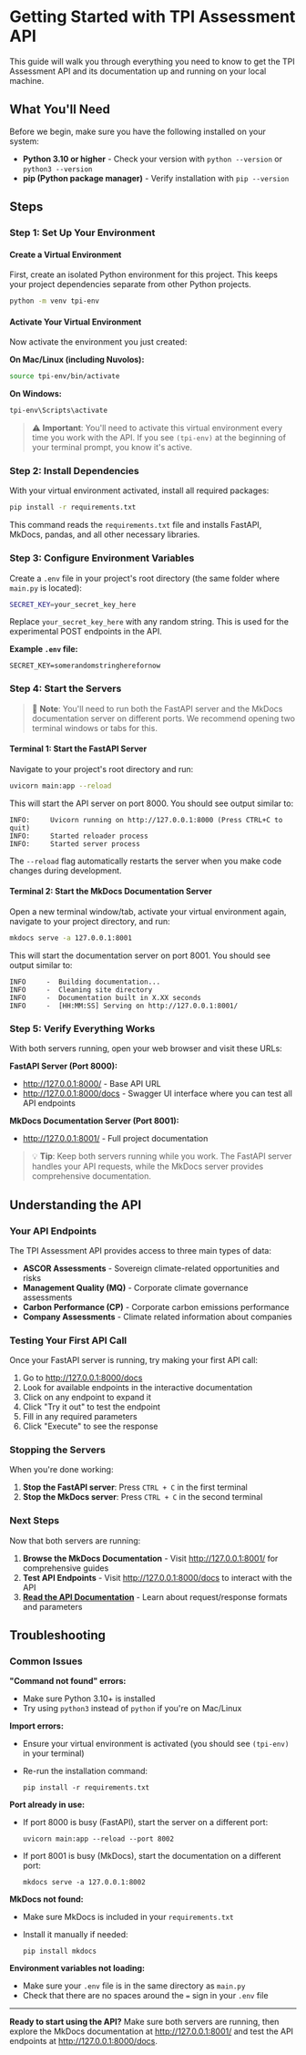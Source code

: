 # Getting Started with TPI Assessment API

This guide will walk you through everything you need to know to get the TPI Assessment API and its documentation up and running on your local machine.

## What You'll Need

Before we begin, make sure you have the following installed on your system:

- **Python 3.10 or higher** - Check your version with `python --version` or `python3 --version`
- **pip (Python package manager)** - Verify installation with `pip --version`

## Steps

### Step 1: Set Up Your Environment

#### Create a Virtual Environment

First, create an isolated Python environment for this project. This keeps your project dependencies separate from other Python projects.

```bash
python -m venv tpi-env
```

#### Activate Your Virtual Environment

Now activate the environment you just created:

**On Mac/Linux (including Nuvolos):**
```bash
source tpi-env/bin/activate
```

**On Windows:**
```bash
tpi-env\Scripts\activate
```

> ⚠️ **Important**: You'll need to activate this virtual environment every time you work with the API. If you see `(tpi-env)` at the beginning of your terminal prompt, you know it's active.

### Step 2: Install Dependencies

With your virtual environment activated, install all required packages:

```bash
pip install -r requirements.txt
```

This command reads the `requirements.txt` file and installs FastAPI, MkDocs, pandas, and all other necessary libraries.

### Step 3: Configure Environment Variables

Create a `.env` file in your project's root directory (the same folder where `main.py` is located):

```bash
SECRET_KEY=your_secret_key_here
```

Replace `your_secret_key_here` with any random string. This is used for the experimental POST endpoints in the API.

**Example `.env` file:**
```
SECRET_KEY=somerandomstringherefornow
```

### Step 4: Start the Servers

> 📝 **Note**: You'll need to run both the FastAPI server and the MkDocs documentation server on different ports. We recommend opening two terminal windows or tabs for this.

#### Terminal 1: Start the FastAPI Server

Navigate to your project's root directory and run:

```bash
uvicorn main:app --reload
```

This will start the API server on port 8000. You should see output similar to:
```
INFO:     Uvicorn running on http://127.0.0.1:8000 (Press CTRL+C to quit)
INFO:     Started reloader process
INFO:     Started server process
```

The `--reload` flag automatically restarts the server when you make code changes during development.

#### Terminal 2: Start the MkDocs Documentation Server

Open a new terminal window/tab, activate your virtual environment again, navigate to your project directory, and run:

```bash
mkdocs serve -a 127.0.0.1:8001
```

This will start the documentation server on port 8001. You should see output similar to:
```
INFO     -  Building documentation...
INFO     -  Cleaning site directory
INFO     -  Documentation built in X.XX seconds
INFO     -  [HH:MM:SS] Serving on http://127.0.0.1:8001/
```

### Step 5: Verify Everything Works

With both servers running, open your web browser and visit these URLs:

**FastAPI Server (Port 8000):**
- http://127.0.0.1:8000/ - Base API URL
- http://127.0.0.1:8000/docs - Swagger UI interface where you can test all API endpoints

**MkDocs Documentation Server (Port 8001):**
- http://127.0.0.1:8001/ - Full project documentation

> 💡 **Tip**: Keep both servers running while you work. The FastAPI server handles your API requests, while the MkDocs server provides comprehensive documentation.

## Understanding the API

### Your API Endpoints

The TPI Assessment API provides access to three main types of data:

- **ASCOR Assessments** - Sovereign climate-related opportunities and risks
- **Management Quality (MQ)** - Corporate climate governance assessments  
- **Carbon Performance (CP)** - Corporate carbon emissions performance
- **Company Assessments** - Climate related information about companies

### Testing Your First API Call

Once your FastAPI server is running, try making your first API call:

1. Go to http://127.0.0.1:8000/docs
2. Look for available endpoints in the interactive documentation
3. Click on any endpoint to expand it
4. Click "Try it out" to test the endpoint
5. Fill in any required parameters
6. Click "Execute" to see the response

### Stopping the Servers

When you're done working:

1. **Stop the FastAPI server**: Press `CTRL + C` in the first terminal
2. **Stop the MkDocs server**: Press `CTRL + C` in the second terminal

### Next Steps

Now that both servers are running:

1. **Browse the MkDocs Documentation** - Visit http://127.0.0.1:8001/ for comprehensive guides
2. **Test API Endpoints** - Visit http://127.0.0.1:8000/docs to interact with the API
3. **[Read the API Documentation](Overview_Documentation.md)** - Learn about request/response formats and parameters

## Troubleshooting

### Common Issues

**"Command not found" errors:**
- Make sure Python 3.10+ is installed
- Try using `python3` instead of `python` if you're on Mac/Linux

**Import errors:**
- Ensure your virtual environment is activated (you should see `(tpi-env)` in your terminal)
- Re-run the installation command:
  
  ```
  pip install -r requirements.txt
  ```

**Port already in use:**
- If port 8000 is busy (FastAPI), start the server on a different port:
  
  ```
  uvicorn main:app --reload --port 8002
  ```

- If port 8001 is busy (MkDocs), start the documentation on a different port:
  
  ```
  mkdocs serve -a 127.0.0.1:8002
  ```

**MkDocs not found:**
- Make sure MkDocs is included in your `requirements.txt`
- Install it manually if needed:
  
  ```
  pip install mkdocs
  ```

**Environment variables not loading:**
- Make sure your `.env` file is in the same directory as `main.py`
- Check that there are no spaces around the `=` sign in your `.env` file

---

**Ready to start using the API?** Make sure both servers are running, then explore the MkDocs documentation at http://127.0.0.1:8001/ and test the API endpoints at http://127.0.0.1:8000/docs.